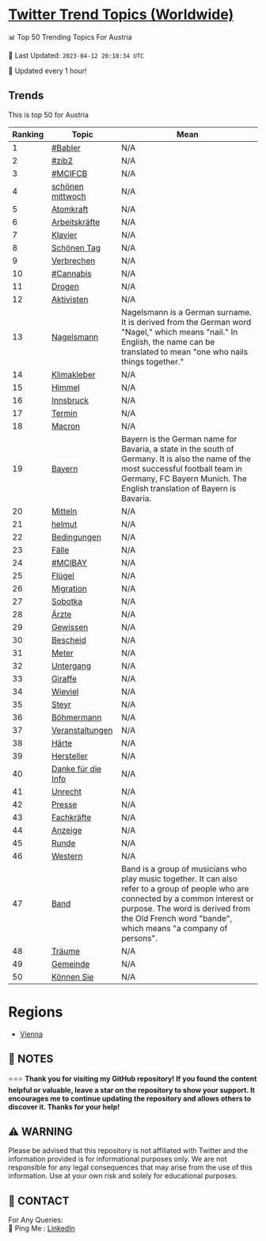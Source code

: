 [Twitter Trend Topics (Worldwide)](https://github.com/ErcinDedeoglu/Twitter-Trend-Topics)
==========


📊 Top 50 Trending Topics For Austria

📆 Last Updated: `2023-04-12 20:18:34 UTC`

🔧 Updated every 1 hour!


## Trends

This is top 50 for Austria

| Ranking | Topic | Mean |
| ------- | ------------ | ------------ |
| 1 | [#Babler](http://twitter.com/search?q=%23Babler) | N/A |
| 2 | [#zib2](http://twitter.com/search?q=%23zib2) | N/A |
| 3 | [#MCIFCB](http://twitter.com/search?q=%23MCIFCB) | N/A |
| 4 | [schönen mittwoch](http://twitter.com/search?q=sch%c3%b6nen+mittwoch) | N/A |
| 5 | [Atomkraft](http://twitter.com/search?q=Atomkraft) | N/A |
| 6 | [Arbeitskräfte](http://twitter.com/search?q=Arbeitskr%c3%a4fte) | N/A |
| 7 | [Klavier](http://twitter.com/search?q=Klavier) | N/A |
| 8 | [Schönen Tag](http://twitter.com/search?q=Sch%c3%b6nen+Tag) | N/A |
| 9 | [Verbrechen](http://twitter.com/search?q=Verbrechen) | N/A |
| 10 | [#Cannabis](http://twitter.com/search?q=%23Cannabis) | N/A |
| 11 | [Drogen](http://twitter.com/search?q=Drogen) | N/A |
| 12 | [Aktivisten](http://twitter.com/search?q=Aktivisten) | N/A |
| 13 | [Nagelsmann](http://twitter.com/search?q=Nagelsmann) | Nagelsmann is a German surname. It is derived from the German word "Nagel," which means "nail." In English, the name can be translated to mean "one who nails things together." |
| 14 | [Klimakleber](http://twitter.com/search?q=Klimakleber) | N/A |
| 15 | [Himmel](http://twitter.com/search?q=Himmel) | N/A |
| 16 | [Innsbruck](http://twitter.com/search?q=Innsbruck) | N/A |
| 17 | [Termin](http://twitter.com/search?q=Termin) | N/A |
| 18 | [Macron](http://twitter.com/search?q=Macron) | N/A |
| 19 | [Bayern](http://twitter.com/search?q=Bayern) | Bayern is the German name for Bavaria, a state in the south of Germany. It is also the name of the most successful football team in Germany, FC Bayern Munich. The English translation of Bayern is Bavaria. |
| 20 | [Mitteln](http://twitter.com/search?q=Mitteln) | N/A |
| 21 | [helmut](http://twitter.com/search?q=helmut) | N/A |
| 22 | [Bedingungen](http://twitter.com/search?q=Bedingungen) | N/A |
| 23 | [Fälle](http://twitter.com/search?q=F%c3%a4lle) | N/A |
| 24 | [#MCIBAY](http://twitter.com/search?q=%23MCIBAY) | N/A |
| 25 | [Flügel](http://twitter.com/search?q=Fl%c3%bcgel) | N/A |
| 26 | [Migration](http://twitter.com/search?q=Migration) | N/A |
| 27 | [Sobotka](http://twitter.com/search?q=Sobotka) | N/A |
| 28 | [Ärzte](http://twitter.com/search?q=%c3%84rzte) | N/A |
| 29 | [Gewissen](http://twitter.com/search?q=Gewissen) | N/A |
| 30 | [Bescheid](http://twitter.com/search?q=Bescheid) | N/A |
| 31 | [Meter](http://twitter.com/search?q=Meter) | N/A |
| 32 | [Untergang](http://twitter.com/search?q=Untergang) | N/A |
| 33 | [Giraffe](http://twitter.com/search?q=Giraffe) | N/A |
| 34 | [Wieviel](http://twitter.com/search?q=Wieviel) | N/A |
| 35 | [Steyr](http://twitter.com/search?q=Steyr) | N/A |
| 36 | [Böhmermann](http://twitter.com/search?q=B%c3%b6hmermann) | N/A |
| 37 | [Veranstaltungen](http://twitter.com/search?q=Veranstaltungen) | N/A |
| 38 | [Härte](http://twitter.com/search?q=H%c3%a4rte) | N/A |
| 39 | [Hersteller](http://twitter.com/search?q=Hersteller) | N/A |
| 40 | [Danke für die Info](http://twitter.com/search?q=Danke+f%c3%bcr+die+Info) | N/A |
| 41 | [Unrecht](http://twitter.com/search?q=Unrecht) | N/A |
| 42 | [Presse](http://twitter.com/search?q=Presse) | N/A |
| 43 | [Fachkräfte](http://twitter.com/search?q=Fachkr%c3%a4fte) | N/A |
| 44 | [Anzeige](http://twitter.com/search?q=Anzeige) | N/A |
| 45 | [Runde](http://twitter.com/search?q=Runde) | N/A |
| 46 | [Western](http://twitter.com/search?q=Western) | N/A |
| 47 | [Band](http://twitter.com/search?q=Band) | Band is a group of musicians who play music together. It can also refer to a group of people who are connected by a common interest or purpose. The word is derived from the Old French word "bande", which means "a company of persons". |
| 48 | [Träume](http://twitter.com/search?q=Tr%c3%a4ume) | N/A |
| 49 | [Gemeinde](http://twitter.com/search?q=Gemeinde) | N/A |
| 50 | [Können Sie](http://twitter.com/search?q=K%c3%b6nnen+Sie) | N/A |



# Regions

* [Vienna](</Austria/Vienna.md>)



## 📝 NOTES

⭐⭐⭐ **Thank you for visiting my GitHub repository! If you found the content helpful or valuable, leave a star on the repository to show your support. It encourages me to continue updating the repository and allows others to discover it. Thanks for your help!**


## ⚠️ WARNING

Please be advised that this repository is not affiliated with Twitter and the information provided is for informational purposes only. We are not responsible for any legal consequences that may arise from the use of this information. Use at your own risk and solely for educational purposes.


## 📨 CONTACT

 For Any Queries:  
            🏓 Ping Me : [LinkedIn](https://www.linkedin.com/in/ercindedeoglu/)
